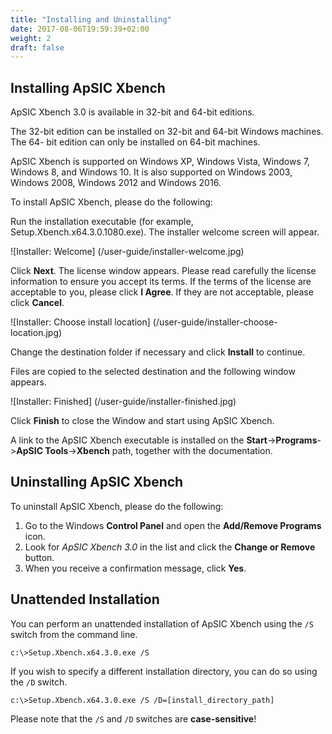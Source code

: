 ```yaml
---
title: "Installing and Uninstalling"
date: 2017-08-06T19:59:39+02:00
weight: 2
draft: false
---
```


## Installing ApSIC Xbench

ApSIC Xbench 3.0 is available in 32-bit and 64-bit editions.

The 32-bit
edition can be installed on 32-bit and 64-bit Windows machines. The 64-
bit edition can only be installed on 64-bit machines.

ApSIC Xbench is
supported on Windows XP, Windows Vista, Windows 7, Windows 8, and Windows 10.
It is also supported on Windows 2003, Windows 2008, Windows 2012 and Windows 2016.

To install ApSIC Xbench, please do the following:

Run the installation executable (for example,
Setup.Xbench.x64.3.0.1080.exe). The installer welcome screen will
appear.

![Installer: Welcome] (/user-guide/installer-welcome.jpg)

Click **Next**. The license window appears. Please read carefully the license
information to ensure you accept its terms.
If the terms of the license are acceptable to you, please click **I Agree**. If
they are not acceptable, please click **Cancel**.

![Installer: Choose install location] (/user-guide/installer-choose-location.jpg)

Change the destination folder if necessary and click **Install** to continue.

Files are copied to the selected destination and the following window
appears.

![Installer: Finished] (/user-guide/installer-finished.jpg)

Click **Finish** to close the Window and start using ApSIC Xbench.

A link to the ApSIC Xbench executable is installed on the **Start**->**Programs**->**ApSIC Tools**->**Xbench** path, together with the
documentation.

## Uninstalling ApSIC Xbench

To uninstall ApSIC Xbench, please do the following:

1. Go to the Windows **Control Panel** and open the **Add/Remove
   Programs** icon.
2. Look for *ApSIC Xbench 3.0* in the list and click the **Change or
   Remove** button.
3. When you receive a confirmation message, click **Yes**.

## Unattended Installation

You can perform an unattended installation of ApSIC Xbench using the
`/S` switch from the command line.

	c:\>Setup.Xbench.x64.3.0.exe /S

If you wish to specify a different installation directory, you can do so
using the `/D` switch.

	c:\>Setup.Xbench.x64.3.0.exe /S /D=[install_directory_path]

Please note that the `/S` and `/D` switches are **case-sensitive**!
